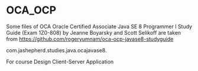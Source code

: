 # OCA_OCP
Some files of OCA Oracle Certified Associate Java SE 8 Programmer I Study Guide (Exam 1Z0-808) by Jeanne Boyarsky and Scott Selikoff are taken from https://github.com/rogeryumnam/oca-ocp-javase8-studyguide

com.jashepherd.studies.java.ocajavase8.

For course Design Client-Server Application